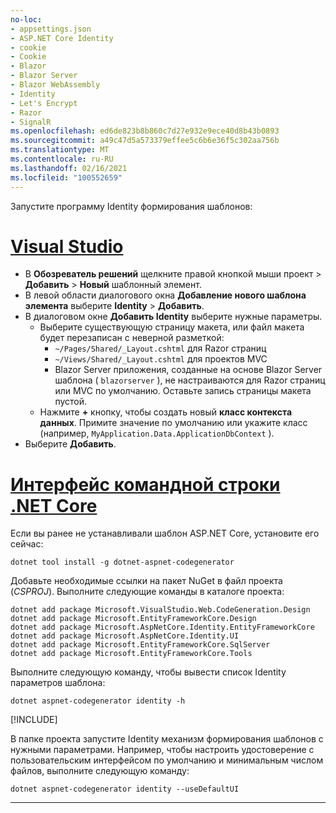 ```yaml
---
no-loc:
- appsettings.json
- ASP.NET Core Identity
- cookie
- Cookie
- Blazor
- Blazor Server
- Blazor WebAssembly
- Identity
- Let's Encrypt
- Razor
- SignalR
ms.openlocfilehash: ed6de823b8b860c7d27e932e9ece40d8b43b0893
ms.sourcegitcommit: a49c47d5a573379effee5c6b6e36f5c302aa756b
ms.translationtype: MT
ms.contentlocale: ru-RU
ms.lasthandoff: 02/16/2021
ms.locfileid: "100552659"
---
```

Запустите программу Identity формирования шаблонов:

# <a name="visual-studio"></a>[Visual Studio](#tab/visual-studio)

* В **Обозреватель решений** щелкните правой кнопкой мыши проект > **Добавить**  >  **Новый** шаблонный элемент.
* В левой области диалогового окна **Добавление нового шаблона элемента** выберите **Identity**  >  **Добавить**.
* В диалоговом окне **Добавить Identity** выберите нужные параметры.
  * Выберите существующую страницу макета, или файл макета будет перезаписан с неверной разметкой:
    * `~/Pages/Shared/_Layout.cshtml` для Razor страниц
    * `~/Views/Shared/_Layout.cshtml` для проектов MVC
    * Blazor Server приложения, созданные на основе Blazor Server шаблона ( `blazorserver` ), не настраиваются для Razor страниц или MVC по умолчанию. Оставьте запись страницы макета пустой.
  * Нажмите **+** кнопку, чтобы создать новый **класс контекста данных**. Примите значение по умолчанию или укажите класс (например, `MyApplication.Data.ApplicationDbContext` ).
* Выберите **Добавить**.

# <a name="net-core-cli"></a>[Интерфейс командной строки .NET Core](#tab/netcore-cli)

Если вы ранее не устанавливали шаблон ASP.NET Core, установите его сейчас:

```dotnetcli
dotnet tool install -g dotnet-aspnet-codegenerator
```

Добавьте необходимые ссылки на пакет NuGet в файл проекта (*CSPROJ*). Выполните следующие команды в каталоге проекта:

```dotnetcli
dotnet add package Microsoft.VisualStudio.Web.CodeGeneration.Design
dotnet add package Microsoft.EntityFrameworkCore.Design
dotnet add package Microsoft.AspNetCore.Identity.EntityFrameworkCore
dotnet add package Microsoft.AspNetCore.Identity.UI
dotnet add package Microsoft.EntityFrameworkCore.SqlServer
dotnet add package Microsoft.EntityFrameworkCore.Tools
```

Выполните следующую команду, чтобы вывести список Identity параметров шаблона:

```dotnetcli
dotnet aspnet-codegenerator identity -h
```

[!INCLUDE[](~/includes/scaffoldTFM.md)]

В папке проекта запустите Identity механизм формирования шаблонов с нужными параметрами. Например, чтобы настроить удостоверение с пользовательским интерфейсом по умолчанию и минимальным числом файлов, выполните следующую команду:

```dotnetcli
dotnet aspnet-codegenerator identity --useDefaultUI
```

---
